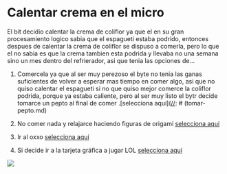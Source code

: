 [//]: # (Por: Martin Vega)

# Calentar crema en el micro

[//]: # (agregar la historia, para ir a: )

El bit decidio calentar la crema de coliflor ya que el en su gran procesamiento logico sabia que el espagueti estaba podrido, entonces despues de calentar la crema de coliflor se dispuso a comerla, pero lo que el no sabia es que la crema tambien esta podrida y llevaba no una semana sino un mes dentro del refrierador, asi que tenia las opciones de...


[//]: # (tomar-pepto.md)
[//]: # (hacer-origami.md)
[//]: # (ir-al-oxxo.md)

1. Comercela ya que al ser muy perezoso el byte no tenia las ganas suficientes de volver a esperar mas tiempo en comer algo, asi que no quiso calentar el espagueti si no que quiso mejor comerce la coliflor podrida, porque ya estaba caliente, pero al ser muy listo el bytr decide tomarce un pepto al final de comer .[selecciona aquí]([//]: # (tomar-pepto.md)

2. No comer nada y relajarce haciendo figuras de origami [selecciona aquí](comer-espagueti-podrido.md)

3. Ir al oxxo  [selecciona aquí](jugar-lol.md)

3. Si decide ir a la tarjeta gráfica a jugar LOL [selecciona aquí](jugar-lol.md)


![](bitecito.png)




